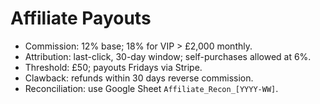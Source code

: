 # Affiliate Payouts
- Commission: 12% base; 18% for VIP > £2,000 monthly.
- Attribution: last-click, 30-day window; self-purchases allowed at 6%.
- Threshold: £50; payouts Fridays via Stripe.
- Clawback: refunds within 30 days reverse commission.
- Reconciliation: use Google Sheet `Affiliate_Recon_[YYYY-WW]`.
